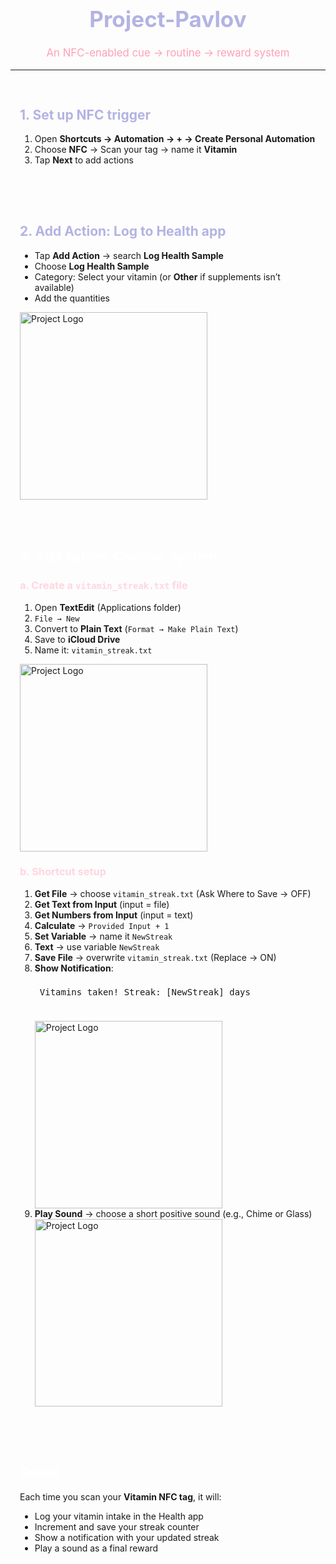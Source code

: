 <h1 align="center" style="color:#B3B3E3; font-size:2.5em; font-weight:700;">
  Project-Pavlov
</h1>
<p align="center" style="color:#FFA0B6; font-size:1.2em;">
  An NFC-enabled cue → routine → reward system
</p>

---

<div style=" padding:15px; border-radius:12px; margin-bottom:20px;">
<h2 style="color:#B3B3E3;">1. Set up NFC trigger</h2>
<ol>
  <li>Open <b>Shortcuts → Automation → + → Create Personal Automation</b></li>
  <li>Choose <b>NFC</b> → Scan your tag → name it <b>Vitamin</b></li>
  <li>Tap <b>Next</b> to add actions</li>
</ol>
</div>

<div style=" padding:15px; border-radius:12px; margin-bottom:20px;">
<h2 style="color:#B3B3E3;">2. Add Action: Log to Health app</h2>
<ul>
  <li>Tap <b>Add Action</b> → search <b>Log Health Sample</b></li>
  <li>Choose <b>Log Health Sample</b></li>
  <li>Category: Select your vitamin (or <b>Other</b> if supplements isn’t available)</li>
  <li>Add the quantities</li>
</ul>

<img src="images/health.PNG" alt="Project Logo" width="300"/>
</div>

<div style=" padding:15px; border-radius:12px; margin-bottom:20px;">
<h2 style="color:#FFFFFF;">3. Add Action: Counter System</h2>

<h3 style="color:#FFD6E0;">a. Create a <code>vitamin_streak.txt</code> file</h3>
<ol>
  <li>Open <b>TextEdit</b> (Applications folder)</li>
  <li><code>File → New</code></li>
  <li>Convert to <b>Plain Text</b> (<code>Format → Make Plain Text</code>)</li>
  <li>Save to <b>iCloud Drive</b></li>
  <li>Name it: <code>vitamin_streak.txt</code></li>
</ol>

<img src="images/counter.PNG" alt="Project Logo" width="300"/>


<h3 style="color:#FFD6E0;">b. Shortcut setup</h3>
<ol>
  <li><b>Get File</b> → choose <code>vitamin_streak.txt</code> (Ask Where to Save → OFF)</li>
  <li><b>Get Text from Input</b> (input = file)</li>
  <li><b>Get Numbers from Input</b> (input = text)</li>
  <li><b>Calculate</b> → <code>Provided Input + 1</code></li>
  <li><b>Set Variable</b> → name it <code>NewStreak</code></li>
  <li><b>Text</b> → use variable <code>NewStreak</code></li>
  <li><b>Save File</b> → overwrite <code>vitamin_streak.txt</code> (Replace → ON)</li>
  <li><b>Show Notification</b>:  
    <pre style=" padding:8px; border-radius:8px;">
Vitamins taken! Streak: [NewStreak] days
    </pre>
  </li>

<img src="images/variable_update.PNG" alt="Project Logo" width="300"/>

  <li><b>Play Sound</b> → choose a short positive sound (e.g., Chime or Glass)</li>

 <img src="images/sound.PNG" alt="Project Logo" width="300"/>

</ol>
</div>


<div style=" padding:15px; border-radius:12px;">
<h2 style="color:#FFFFFF;">Result</h2>
<p>Each time you scan your <b>Vitamin NFC tag</b>, it will:</p>
<ul>
  <li>Log your vitamin intake in the Health app</li>
  <li>Increment and save your streak counter</li>
  <li>Show a notification with your updated streak</li>
  <li>Play a sound as a final reward</li>
</ul>
</div>
